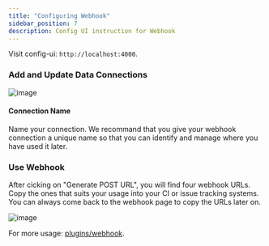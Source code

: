 ```yaml
---
title: "Configuring Webhook"
sidebar_position: 7
description: Config UI instruction for Webhook
---
```


Visit config-ui: `http://localhost:4000`.
### Add and Update  Data Connections
![image](https://user-images.githubusercontent.com/3294100/191309840-460fbc9c-15a1-4b12-a510-9ed5ccd8f2b0.png)

#### Connection Name
Name your connection.
We recommand that you give your webhook connection a unique name so that you can identify and manage where you have used it later.

### Use Webhook
After cicking on "Generate POST URL", you will find four webhook URLs. Copy the ones that suits your usage into your CI or issue tracking systems. You can always come back to the webhook page to copy the URLs later on.

![image](https://user-images.githubusercontent.com/3294100/191400110-327c153f-b236-47e3-88cc-85bf8fcae310.png)

For more usage: [plugins/webhook](/Plugins/webhook.md).
